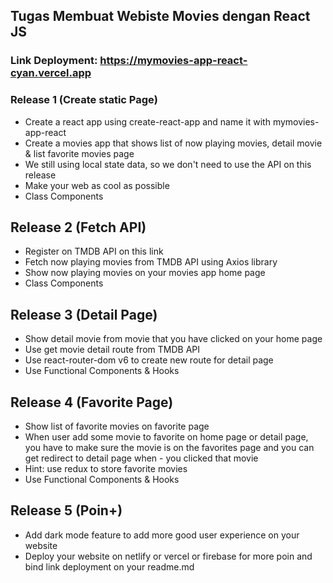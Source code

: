 ## Tugas Membuat Webiste Movies dengan React JS

### Link Deployment: https://mymovies-app-react-cyan.vercel.app

### Release 1 (Create static Page)
- Create a react app using create-react-app and name it with mymovies-app-react 
- Create a movies app that shows list of now playing movies, detail movie & list favorite movies page
- We still using local state data, so we don't need to use the API on this release
- Make your web as cool as possible
- Class Components

## Release 2 (Fetch API)
- Register on TMDB API on this link 
- Fetch now playing movies from TMDB API using Axios library
- Show now playing movies on your movies app home page
- Class Components

## Release 3 (Detail Page)
- Show detail movie from movie that you have clicked on your home page
- Use get movie detail route from TMDB API
- Use react-router-dom v6 to create new route for detail page
- Use Functional Components & Hooks

## Release 4 (Favorite Page)
- Show list of favorite movies on favorite page
- When user add some movie to favorite on home page or detail page, you have to make sure the movie is on the favorites page and you can get redirect to detail page when - you clicked that movie
- Hint: use redux to store favorite movies
- Use Functional Components & Hooks

## Release 5 (Poin+)
- Add dark mode feature to add more good user experience on your website
- Deploy your website on netlify or vercel or firebase for more poin and bind link deployment on your readme.md
